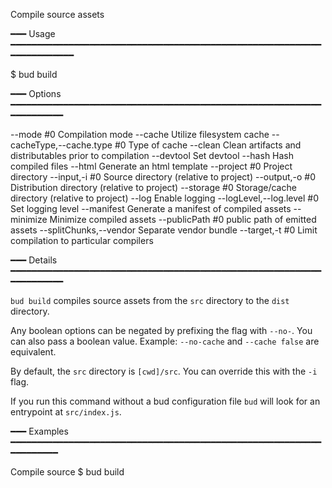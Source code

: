 Compile source assets

━━━ Usage ━━━━━━━━━━━━━━━━━━━━━━━━━━━━━━━━━━━━━━━━━━━━━━━━━━━━━━━━━━━━━━━━━━━━━━━

$ bud build

━━━ Options ━━━━━━━━━━━━━━━━━━━━━━━━━━━━━━━━━━━━━━━━━━━━━━━━━━━━━━━━━━━━━━━━━━━━━

  --mode #0                      Compilation mode
  --cache                        Utilize filesystem cache
  --cacheType,--cache.type #0    Type of cache
  --clean                        Clean artifacts and distributables prior to compilation
  --devtool                      Set devtool
  --hash                         Hash compiled files
  --html                         Generate an html template
  --project #0                   Project directory
  --input,-i #0                  Source directory (relative to project)
  --output,-o #0                 Distribution directory (relative to project)
  --storage #0                   Storage/cache directory (relative to project)
  --log                          Enable logging
  --logLevel,--log.level #0      Set logging level
  --manifest                     Generate a manifest of compiled assets
  --minimize                     Minimize compiled assets
  --publicPath #0                public path of emitted assets
  --splitChunks,--vendor         Separate vendor bundle
  --target,-t #0                 Limit compilation to particular compilers

━━━ Details ━━━━━━━━━━━━━━━━━━━━━━━━━━━━━━━━━━━━━━━━━━━━━━━━━━━━━━━━━━━━━━━━━━━━━

`bud build` compiles source assets from the `src` directory to the `dist` 
directory.

Any boolean options can be negated by prefixing the flag with `--no-`. You can 
also pass a boolean value. Example: `--no-cache` and `--cache false` are 
equivalent.

By default, the `src` directory is `[cwd]/src`. You can override this with the 
`-i` flag.

If you run this command without a bud configuration file `bud` will look for an 
entrypoint at `src/index.js`.

━━━ Examples ━━━━━━━━━━━━━━━━━━━━━━━━━━━━━━━━━━━━━━━━━━━━━━━━━━━━━━━━━━━━━━━━━━━━

Compile source
  $ bud build